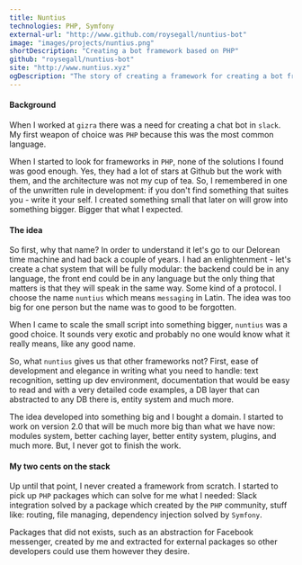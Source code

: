 ```yaml
---
title: Nuntius
technologies: PHP, Symfony
external-url: "http://www.github.com/roysegall/nuntius-bot"
image: "images/projects/nuntius.png"
shortDescription: "Creating a bot framework based on PHP"
github: "roysegall/nuntius-bot"
site: "http://www.nuntius.xyz"
ogDescription: "The story of creating a framework for creating a bot framework in PHP"
---
```


#### Background
When I worked at `gizra` there was a need for creating a chat bot in `slack`. My first weapon of choice was `PHP` 
because this was the most common language.

When I started to look for frameworks in `PHP`, none of the solutions I found was good enough. Yes, they had a lot of 
stars at Github but the work with them, and the architecture was not my cup of tea. So, I remembered in one of the 
unwritten rule in development: if you don't find something that suites you - write it your self. I created something 
small that later on will grow into something bigger. Bigger that what I expected.

#### The idea
So first, why that name? In order to understand it let's go to our Delorean time machine and had back a couple of years. 
I had an enlightenment - let's create a chat system that will be fully modular: the backend could be in any language, 
the front end could be in any language but the only thing that matters is that they will speak in the same way. Some 
kind of a protocol. I choose the name `nuntius` which means `messaging` in Latin. The idea was too big for one person 
but the name was to good to be forgotten.

When I came to scale the small script into something bigger, `nuntius` was a good choice. It sounds very exotic and 
probably no one would know what it really means, like any good name.

So, what `nuntius` gives us that other frameworks not? First, ease of development and elegance in writing what you
need to handle: text recognition, setting up dev environment, documentation that would be easy to read and with a very 
detailed code examples, a DB layer that can abstracted to any DB there is, entity system and much more.

The idea developed into something big and I bought a domain. I started to work on version 2.0 that will be much more big
than what we have now: modules system, better caching layer, better entity system, plugins, and much more. But, I never
got to finish the work. 

#### My two cents on the stack
Up until that point, I never created a framework from scratch. I started to pick up `PHP` packages which can solve for 
me what I needed: Slack integration solved by a package which created by the `PHP` community, stuff like: routing, 
file managing, dependency injection solved by `Symfony`.

Packages that did not exists, such as an abstraction for Facebook messenger, created by me and extracted for external
packages so other developers could use them however they desire.
